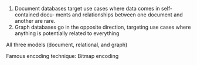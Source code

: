 

1. Document databases target use cases where data comes in self-contained docu‐
ments and relationships between one document and another are rare.
2. Graph databases go in the opposite direction, targeting use cases where anything
is potentially related to everything

All three models (document, relational, and graph)




Famous encoding technique: Bitmap encoding
